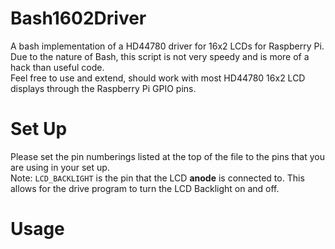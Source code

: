 # Bash1602Driver
A bash implementation of a HD44780 driver for 16x2 LCDs for Raspberry Pi.  
Due to the nature of Bash, this script is not very speedy and is more of a hack than useful code.  
Feel free to use and extend, should work with most HD44780 16x2 LCD displays through the Raspberry Pi GPIO pins.  

# Set Up
Please set the pin numberings listed at the top of the file to the pins that you are using in your set up.  
Note: `LCD_BACKLIGHT` is the pin that the LCD **anode** is connected to. This allows for the drive program to turn the LCD Backlight on and off.  

# Usage
